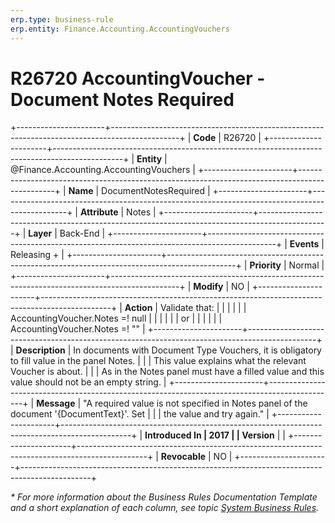 ```yaml
---
erp.type: business-rule
erp.entity: Finance.Accounting.AccountingVouchers
---
```


# R26720 AccountingVoucher - Document Notes Required
+----------------------+-----------------------------------------------------------------------------------------------+
| **Code**             | R26720                                                                                        |
+----------------------+-----------------------------------------------------------------------------------------------+
| **Entity**           | @Finance.Accounting.AccountingVouchers                                                        |
+----------------------+-----------------------------------------------------------------------------------------------+
| **Name**             | DocumentNotesRequired                                                                         |
+----------------------+-----------------------------------------------------------------------------------------------+
| **Attribute**        | Notes                                                                                         |
+----------------------+-----------------------------------------------------------------------------------------------+
| **Layer**            | Back-End                                                                                      |
+----------------------+-----------------------------------------------------------------------------------------------+
| **Events**           | Releasing +                                                                                   |
+----------------------+-----------------------------------------------------------------------------------------------+
| **Priority**         | Normal                                                                                        |
+----------------------+-----------------------------------------------------------------------------------------------+
| **Modify**           | NO                                                                                            |
+----------------------+-----------------------------------------------------------------------------------------------+
| **Action**           | Validate that:                                                                                |
|                      |                                                                                               |
|                      | AccountingVoucher.Notes =! null                                                               |
|                      |                                                                                               |
|                      | or                                                                                            |
|                      |                                                                                               |
|                      | AccountingVoucher.Notes =! \"\"                                                               |
+----------------------+-----------------------------------------------------------------------------------------------+
| **Description**      | In documents with Document Type Vouchers, it is obligatory to fill value in the panel Notes.  |
|                      | This value explains what the relevant Voucher is about.                                       |
|                      | As in the Notes panel must have a filled value and this value should not be an empty string.  |
+----------------------+-----------------------------------------------------------------------------------------------+
| **Message**          | \"A required value is not specified in Notes panel of the document \'{DocumentText}\'. Set    |
|                      | the value and try again.\"                                                                    |
+----------------------+-----------------------------------------------------------------------------------------------+
| **Introduced In      | 2017                                                                                          |
| Version**            |                                                                                               |
+----------------------+-----------------------------------------------------------------------------------------------+
| **Revocable**        | NO                                                                                            |
+----------------------+-----------------------------------------------------------------------------------------------+

*\* For more information about the Business Rules Documentation Template and a short explanation of each column, see
topic [System Business Rules](../templates/template-description-system-business-rules.md).*

